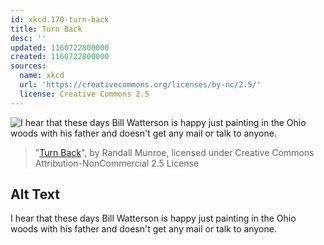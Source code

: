 ```yaml
---
id: xkcd.170-turn-back
title: Turn Back
desc: ''
updated: 1160722800000
created: 1160722800000
sources:
  name: xkcd
  url: 'https://creativecommons.org/licenses/by-nc/2.5/'
  license: Creative Commons 2.5
---
```

![I hear that these days Bill Watterson is happy just painting in the Ohio woods with his father and doesn't get any mail or talk to anyone.](https://imgs.xkcd.com/comics/turn_back.png)
> "[Turn Back](https://xkcd.com/170/)", by Randall Munroe, licensed under Creative Commons Attribution-NonCommercial 2.5 License

## Alt Text
I hear that these days Bill Watterson is happy just painting in the Ohio woods with his father and doesn't get any mail or talk to anyone.
